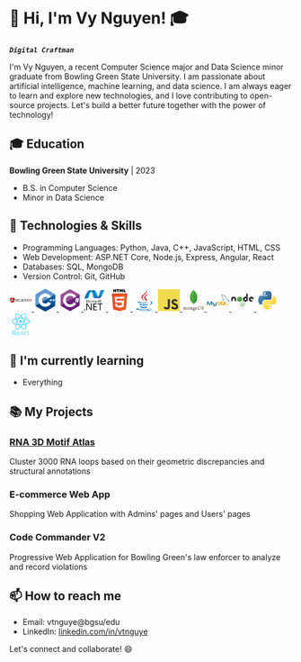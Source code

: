 # 👋 Hi, I'm Vy Nguyen! 🎓
***`Digital Craftman`***

I'm Vy Nguyen, a recent Computer Science major and Data Science minor graduate from Bowling Green State University. I am passionate about artificial intelligence, machine learning, and data science. I am always eager to learn and explore new technologies, and I love contributing to open-source projects. Let's build a better future together with the power of technology!

## 🎓 Education

**Bowling Green State University** | 2023

- B.S. in Computer Science
- Minor in Data Science

## 🔧 Technologies & Skills

- Programming Languages: Python, Java, C++, JavaScript, HTML, CSS
- Web Development: ASP.NET Core, Node.js, Express, Angular, React
- Databases: SQL, MongoDB
- Version Control: Git, GitHub

<p align="left"> <a href="https://angular.io" target="_blank" rel="noreferrer"> <img src="https://raw.githubusercontent.com/devicons/devicon/master/icons/angularjs/angularjs-original-wordmark.svg" alt="angularjs" width="40" height="40"/> </a> <a href="https://www.w3schools.com/cpp/" target="_blank" rel="noreferrer"> <img src="https://raw.githubusercontent.com/devicons/devicon/master/icons/cplusplus/cplusplus-original.svg" alt="cplusplus" width="40" height="40"/> </a> <a href="https://www.w3schools.com/cs/" target="_blank" rel="noreferrer"> <img src="https://raw.githubusercontent.com/devicons/devicon/master/icons/csharp/csharp-original.svg" alt="csharp" width="40" height="40"/> </a> <a href="https://dotnet.microsoft.com/" target="_blank" rel="noreferrer"> <img src="https://raw.githubusercontent.com/devicons/devicon/master/icons/dot-net/dot-net-original-wordmark.svg" alt="dotnet" width="40" height="40"/> </a> <a href="https://www.w3.org/html/" target="_blank" rel="noreferrer"> <img src="https://raw.githubusercontent.com/devicons/devicon/master/icons/html5/html5-original-wordmark.svg" alt="html5" width="40" height="40"/> </a> <a href="https://www.java.com" target="_blank" rel="noreferrer"> <img src="https://raw.githubusercontent.com/devicons/devicon/master/icons/java/java-original.svg" alt="java" width="40" height="40"/> </a> <a href="https://developer.mozilla.org/en-US/docs/Web/JavaScript" target="_blank" rel="noreferrer"> <img src="https://raw.githubusercontent.com/devicons/devicon/master/icons/javascript/javascript-original.svg" alt="javascript" width="40" height="40"/> </a> <a href="https://www.mongodb.com/" target="_blank" rel="noreferrer"> <img src="https://raw.githubusercontent.com/devicons/devicon/master/icons/mongodb/mongodb-original-wordmark.svg" alt="mongodb" width="40" height="40"/> </a> <a href="https://www.mysql.com/" target="_blank" rel="noreferrer"> <img src="https://raw.githubusercontent.com/devicons/devicon/master/icons/mysql/mysql-original-wordmark.svg" alt="mysql" width="40" height="40"/> </a> <a href="https://nodejs.org" target="_blank" rel="noreferrer"> <img src="https://raw.githubusercontent.com/devicons/devicon/master/icons/nodejs/nodejs-original-wordmark.svg" alt="nodejs" width="40" height="40"/> </a> <a href="https://www.python.org" target="_blank" rel="noreferrer"> <img src="https://raw.githubusercontent.com/devicons/devicon/master/icons/python/python-original.svg" alt="python" width="40" height="40"/> </a> <a href="https://reactjs.org/" target="_blank" rel="noreferrer"> <img src="https://raw.githubusercontent.com/devicons/devicon/master/icons/react/react-original-wordmark.svg" alt="react" width="40" height="40"/> </a> </p>

## 🌱 I'm currently learning
 - Everything

## 📚 My Projects
### [RNA 3D Motif Atlas](http://rna.bgsu.edu/rna3dhub/motifs)
Cluster 3000 RNA loops based on their geometric discrepancies and structural annotations
### E-commerce Web App
Shopping Web Application with Admins' pages and Users' pages
### Code Commander V2
Progressive Web Application for Bowling Green's law enforcer to analyze and record violations


## 📫 How to reach me

- Email: vtnguye@bgsu/edu
- LinkedIn: [linkedin.com/in/vtnguye](https://www.linkedin.com/in/vtnguye)

Let's connect and collaborate! 😄
